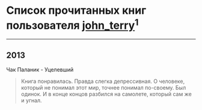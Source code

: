 # Список прочитанных книг пользователя [john_terry](http://vk.com/id251081405)<sup>1</sup>
---

## 2013

Чак Паланик - Уцелевший
> Книга понравилась. Правда слегка депрессивная.  О человеке, который не понимал этот мир, точнее понимал по-своему. Был одинок. И в конце концов разбился на самолете, который сам же и угнал.



